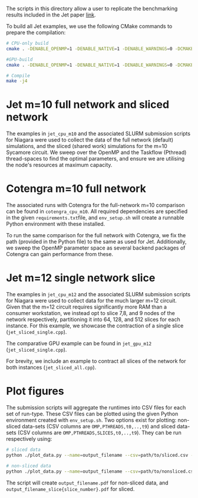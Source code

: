 The scripts in this directory allow a user to replicate the benchmarking results included in the Jet paper [link]().

To build all Jet examples, we use the following CMake commands to prepare the compilation:

```bash
# CPU-only build
cmake . -DENABLE_OPENMP=1 -DENABLE_NATIVE=1 -DENABLE_WARNINGS=0 -DCMAKE_BUILD_TYPE=Release

#GPU-build
cmake . -DENABLE_OPENMP=1 -DENABLE_NATIVE=1 -DENABLE_WARNINGS=0 -DCMAKE_BUILD_TYPE=Release -DENABLE_CUTENSOR=1

# Compile
make -j4
```

# Jet m=10 full network and sliced network
The examples in `jet_cpu_m10` and the associated SLURM submission scripts for Niagara were used to collect the data of the full network (default) simulations, and the sliced (shared work) simulations for the m=10 Sycamore circuit. We sweep over the OpenMP and the Taskflow (Pthread) thread-spaces to find the optimal parameters, and ensure we are utilising the node's resources at maximum capacity.

# Cotengra m=10 full network
The associated runs with Cotengra for the full-network m=10 comparison can be found in `cotengra_cpu_m10`. All required dependencies are specified in the given `requirements.txt`file, and `env_setup.sh` will create a runnable Python environment with these installed.

To run the same comparison for the full network with Cotengra, we fix the path (provided in the Python file) to the same as used for Jet. Additionally, we sweep the OpenMP parameter space as several backend packages of Cotengra can gain performance from these.

# Jet m=12 single network slice
The examples in `jet_cpu_m12` and the associated SLURM submission scripts for Niagara were used to collect data for the much larger m=12 circuit. Given that the m=12 circuit requires significantly more RAM than a consumer workstation, we instead opt to slice 7,8, and 9 nodes of the network respectively, partitioning it into 64, 128, and 512 slices for each instance. For this example, we showcase the contraction of a single slice (`jet_sliced_single.cpp`).

The comparative GPU example can be found in `jet_gpu_m12` (`jet_sliced_single.cpp`).

For brevity, we include an example to contract all slices of the network for both instances (`jet_sliced_all.cpp`).


# Plot figures
The submission scripts will aggregate the runtimes into CSV files for each set of run-type. These CSV files can be plotted using the given Python environment created with `env_setup.sh`.
Two options exist for plotting: non-sliced data-sets (CSV columns are `OMP,PTHREADS,t0,..,t9`) and sliced data-sets (CSV columns are `OMP,PTHREADS,SLICES,t0,..,t9`).
They can be run respectively using:

```bash
# sliced data
python ./plot_data.py --name=output_filename --csv=path/to/sliced.csv --sliced=y

# non-sliced data
python ./plot_data.py --name=output_filename --csv=path/to/nonsliced.csv --sliced=n
```

The script will create `output_filename.pdf` for non-sliced data, and `output_filename_slice{slice_number}.pdf` for sliced.